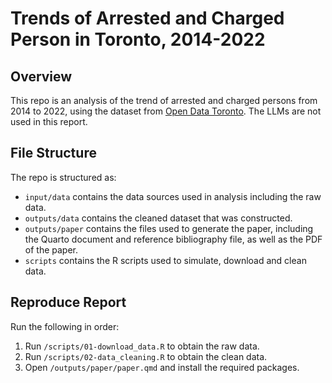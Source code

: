 # Trends of Arrested and Charged Person in Toronto, 2014-2022

## Overview

This repo is an analysis of the trend of arrested and charged persons from 2014 to 2022, using the dataset from [Open Data Toronto](https://open.toronto.ca/dataset/police-annual-statistical-report-arrested-and-charged-persons/). The LLMs are not used in this report.


## File Structure

The repo is structured as:

-   `input/data` contains the data sources used in analysis including the raw data.
-   `outputs/data` contains the cleaned dataset that was constructed.
-   `outputs/paper` contains the files used to generate the paper, including the Quarto document and reference bibliography file, as well as the PDF of the paper. 
-   `scripts` contains the R scripts used to simulate, download and clean data.


## Reproduce Report

Run the following in order:

1. Run `/scripts/01-download_data.R` to obtain the raw data.
2. Run `/scripts/02-data_cleaning.R` to obtain the clean data.
3. Open `/outputs/paper/paper.qmd` and install the required packages.
